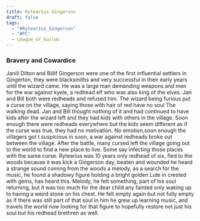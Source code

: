 ```yaml
---
title: Rytearius Gingerson
draft: false
tags:
  - "#Rytearius_Gingerson"
  - "#PC"
  - League_of_Guilds
---
```


### Bravery and Cowardice

Janill Dilton and Billif Gingerson were one of the first influential settlers in Gingerton, they were blacksmiths and very successful in their early years until the wizard came. He was a large man demanding weapons and men for the war against kyele, a redhead elf who was also king of the elves. Jan and Bill both were redheads and refused him. The wizard being furious put a curse on the village, saying those with hair of red have no soul The walking dead. Jan and Bill thought nothing of it and had continued to have kids after the wizard left and they had kids with others in the village. Soon enough there were redheads everywhere but the kids seem different as if the curse was true, they had no motivation. No emotion,soon enough the villagers got t suspicious in soon, a war against redheads broke out between the village. After the battle, many cursed left the village going out to the world to find a new place to live. Some say infecting those places with the same curse. Rytearius was 10 years only redhead of six, fled to the woods because it was kick a Gingerson day, beaten and wounded he heard a strange sound coming from the woods a melody, as a search for the music, he found a shadowy figure holding a bright golden Lute in crested with gems, has heard this. Melody, he felt something, part of his soul returning, but it was too much for the dear child any fainted only waking up to having a weird stone on his chest. He felt empty again but not fully empty as if there was still part of that soul in him he grew up learning music, and travels the world now looking for that figure to hopefully restore not just his soul but his redhead brethren as well.
